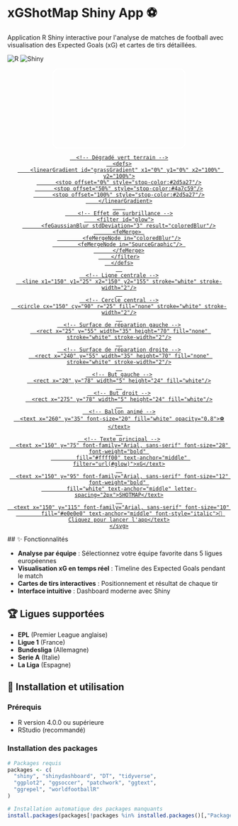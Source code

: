 # xGShotMap Shiny App ⚽

Application R Shiny interactive pour l'analyse de matches de football avec visualisation des Expected Goals (xG) et cartes de tirs détaillées.

![R](https://img.shields.io/badge/R-276DC3?style=for-the-badge&logo=r&logoColor=white)
![Shiny](https://img.shields.io/badge/Shiny-blue?style=for-the-badge&logo=RStudio&logoColor=white)

<div align="center">
  <a href="https://rakostats.shinyapps.io/xGShotMap_RakoStats/" target="_blank">
    <svg width="300" height="180" xmlns="http://www.w3.org/2000/svg">
      <!-- Fond terrain de football -->
      <rect width="300" height="180" rx="15" ry="15" fill="url(#grassGradient)" stroke="#ffffff" stroke-width="3"/>
      
      <!-- Dégradé vert terrain -->
      <defs>
        <linearGradient id="grassGradient" x1="0%" y1="0%" x2="100%" y2="100%">
          <stop offset="0%" style="stop-color:#2d5a27"/>
          <stop offset="50%" style="stop-color:#4a7c59"/>
          <stop offset="100%" style="stop-color:#2d5a27"/>
        </linearGradient>
        
        <!-- Effet de surbrillance -->
        <filter id="glow">
          <feGaussianBlur stdDeviation="3" result="coloredBlur"/>
          <feMerge> 
            <feMergeNode in="coloredBlur"/>
            <feMergeNode in="SourceGraphic"/> 
          </feMerge>
        </filter>
      </defs>
      
      <!-- Ligne centrale -->
      <line x1="150" y1="25" x2="150" y2="155" stroke="white" stroke-width="2"/>
      
      <!-- Cercle central -->
      <circle cx="150" cy="90" r="25" fill="none" stroke="white" stroke-width="2"/>
      
      <!-- Surface de réparation gauche -->
      <rect x="25" y="55" width="35" height="70" fill="none" stroke="white" stroke-width="2"/>
      
      <!-- Surface de réparation droite -->
      <rect x="240" y="55" width="35" height="70" fill="none" stroke="white" stroke-width="2"/>
      
      <!-- But gauche -->
      <rect x="20" y="78" width="5" height="24" fill="white"/>
      
      <!-- But droit -->
      <rect x="275" y="78" width="5" height="24" fill="white"/>
      
      <!-- Ballon animé -->
      <text x="260" y="35" font-size="20" fill="white" opacity="0.8">⚽</text>
      
      <!-- Texte principal -->
      <text x="150" y="75" font-family="Arial, sans-serif" font-size="28" font-weight="bold" 
            fill="#ffff00" text-anchor="middle" filter="url(#glow)">xG</text>
      
      <text x="150" y="95" font-family="Arial, sans-serif" font-size="12" font-weight="bold" 
            fill="white" text-anchor="middle" letter-spacing="2px">SHOTMAP</text>
      
      <text x="150" y="115" font-family="Arial, sans-serif" font-size="10" 
            fill="#e0e0e0" text-anchor="middle" font-style="italic">🚀 Cliquez pour lancer l'app</text>
    </svg>
  </a>
</div>
## ✨ Fonctionnalités

- **Analyse par équipe** : Sélectionnez votre équipe favorite dans 5 ligues européennes
- **Visualisation xG en temps réel** : Timeline des Expected Goals pendant le match
- **Cartes de tirs interactives** : Positionnement et résultat de chaque tir
- **Interface intuitive** : Dashboard moderne avec Shiny

## 🏆 Ligues supportées

- **EPL** (Premier League anglaise)
- **Ligue 1** (France) 
- **Bundesliga** (Allemagne)
- **Serie A** (Italie)
- **La Liga** (Espagne)

## 🚀 Installation et utilisation

### Prérequis
- R version 4.0.0 ou supérieure
- RStudio (recommandé)

### Installation des packages

```r
# Packages requis
packages <- c(
  "shiny", "shinydashboard", "DT", "tidyverse", 
  "ggplot2", "ggsoccer", "patchwork", "ggtext", 
  "ggrepel", "worldfootballR"
)

# Installation automatique des packages manquants
install.packages(packages[!packages %in% installed.packages()[,"Package"]])
